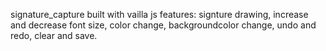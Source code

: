 signature_capture
built with vailla js
features: signture drawing, increase and decrease font size, color change, backgroundcolor change, undo and redo, clear and save.
